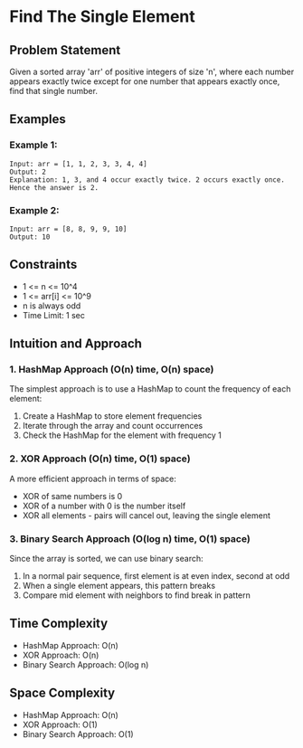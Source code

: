 # Find The Single Element

## Problem Statement
Given a sorted array 'arr' of positive integers of size 'n', where each number appears exactly twice except for one number that appears exactly once, find that single number.

## Examples

### Example 1:
```
Input: arr = [1, 1, 2, 3, 3, 4, 4]
Output: 2
Explanation: 1, 3, and 4 occur exactly twice. 2 occurs exactly once. Hence the answer is 2.
```

### Example 2:
```
Input: arr = [8, 8, 9, 9, 10]
Output: 10
```

## Constraints
- 1 <= n <= 10^4
- 1 <= arr[i] <= 10^9
- n is always odd
- Time Limit: 1 sec

## Intuition and Approach

### 1. HashMap Approach (O(n) time, O(n) space)
The simplest approach is to use a HashMap to count the frequency of each element:
1. Create a HashMap to store element frequencies
2. Iterate through the array and count occurrences
3. Check the HashMap for the element with frequency 1

### 2. XOR Approach (O(n) time, O(1) space)
A more efficient approach in terms of space:
- XOR of same numbers is 0
- XOR of a number with 0 is the number itself
- XOR all elements - pairs will cancel out, leaving the single element

### 3. Binary Search Approach (O(log n) time, O(1) space)
Since the array is sorted, we can use binary search:
1. In a normal pair sequence, first element is at even index, second at odd
2. When a single element appears, this pattern breaks
3. Compare mid element with neighbors to find break in pattern

## Time Complexity
- HashMap Approach: O(n)
- XOR Approach: O(n)
- Binary Search Approach: O(log n)

## Space Complexity
- HashMap Approach: O(n)
- XOR Approach: O(1)
- Binary Search Approach: O(1)
